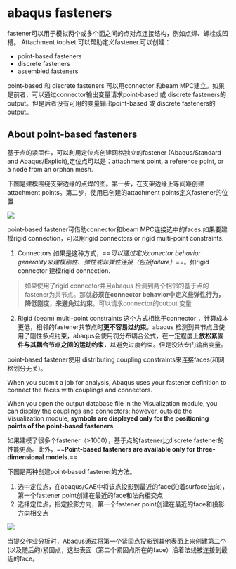# abaqus fasteners

fastener可以用于模拟两个或多个面之间的点对点连接结构，例如点焊、螺栓或凹槽。 Attachment toolset 可以帮助定义fastener.可以创建：
+ point-based fasteners
+ discrete fasteners
+ assembled fasteners

point-based 和 discrete fasteners 可以用connector 和beam MPC建立。如果是前者，可以通过connector输出变量请求point-based 或 discrete fasteners的output。但是后者没有可用的变量输出point-based 或 discrete fasteners的output。

## About point-based fasteners

基于点的紧固件，可以利用定位点创建网格独立的fastener (Abaqus/Standard and Abaqus/Explicit),定位点可以是：attachment point, a reference point, or a node from an orphan mesh.

下图是建模围绕支架边缘的点焊的图。第一步，在支架边缘上等间距创建attachment points。第二步，使用已创建的attachment points定义fastener的位置

![](https://help.3ds.com/2020/English/DSSIMULIA_Established/SIMACAERefImages/eng-fasteners-pointbracket.png)

point-based fastener可借助connector和beam MPC连接选中的faces.如果要建模rigid connection，可以用rigid connectors or rigid multi-point constraints.

1. Connectors
如果是这种方式，==*可以通过定义conector behavior generality来建模刚性、弹性或非弹性连接（包括failure）*==。如rigid connector 建模rigid connection.
> 如果使用了rigid connector并且abaqus 检测到两个相邻的基于点的fastener为共节点。那就**必须在connector behavior中定义些弹性行为，降低刚度，来避免过约束**。可以请求connector的output 变量

2. Rigid (beam) multi-point constraints
这个方式相比于connector ，计算成本更低，相邻的fastener共节点时**更不容易过约束**。abaqus 检测到共节点且使用了刚性多点约束，abaqus会使用罚分布耦合公式，在一定程度上**放松紧固件与其耦合节点之间的运动约束**，以避免过度约束。但是没法专门输出变量。

point-based fastener使用 distributing coupling constraints来连接faces(和网格划分无关)。

When you submit a job for analysis, Abaqus uses your fastener definition to connect the faces with couplings and connectors.

When you open the output database file in the Visualization module, you can display the couplings and connectors; however, outside the Visualization module, **symbols are displayed only for the positioning points of the point-based fasteners**.

如果建模了很多个fastener（>1000），基于点的fastener比discrete fastener的性能更高。此外，==**Point-based fasteners are available only for three-dimensional models.**==

下图是两种创建point-based fastener的方法。
1. 选中定位点，在abaqus/CAE中将该点投影到最近的face(沿着surface法向)，第一个fastener point创建在最近的face和法向相交点
2. 选择定位点，指定投影方向，第一个fastener point创建在最近的face和投影方向相交点

![](https://help.3ds.com/2020/English/DSSIMULIA_Established/SIMACAERefImages/eng-fasteners-point-nls.png)

当提交作业分析时，Abaqus通过将第一个紧固点投影到其他表面上来创建第二个(以及随后的)紧固点，这些表面（第二个紧固点所在的face）沿着法线被连接到最近的face。


















